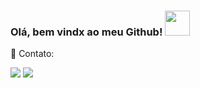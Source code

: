 ### Olá, bem vindx ao meu Github! <img src="https://raw.githubusercontent.com/kaueMarques/kaueMarques/master/hi.gif" width="40" height="40" />


<p align="left">
  💌 Contato: 
</p>

<p align="left">
  <a href="mail.google.com" alt="Gmail">
  <img src="https://img.shields.io/badge/-Gmail-FF0000?style=flat-square&labelColor=FF0000&logo=gmail&logoColor=white&link=mail.google.com" /></a>

  <a href="https://www.linkedin.com/in/mariana--trombini/" alt="Linkedin">
  <img src="https://img.shields.io/badge/-Linkedin-0e76a8?style=flat-square&logo=Linkedin&logoColor=white&link=https://www.linkedin.com/in/mariana--trombini/" /></a>

<!--
**maritrombini/maritrombini** is a ✨ _special_ ✨ repository because its `README.md` (this file) appears on your GitHub profile.

Here are some ideas to get you started:

- 🔭 I’m currently working on ...
- 🌱 I’m currently learning ...
- 👯 I’m looking to collaborate on ...
- 🤔 I’m looking for help with ...
- 💬 Ask me about ...
- 📫 How to reach me: ...
- 😄 Pronouns: ...
- ⚡ Fun fact: ...
-->
